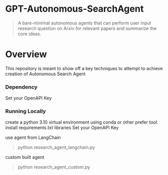 # GPT-Autonomous-SearchAgent
> A bare-minimal autonomous agents that can perform user input research question on Arxiv for relevant papers and summarize the core ideas.

# Overview 
This repository is meant to show off a key techniques to attempt to achieve creation of Autonomous Search Agent

### Dependency 
Set your OpenAPI Key

### Running Locally
create a python 3.10 virtual environment using conda or other prefer tool.
install requirements.txt libraries 
Set your OpenAPI Key 

use agent from LangChain
> python research_agent_langchain.py

custom built agent
> python research_agent_custom.py

